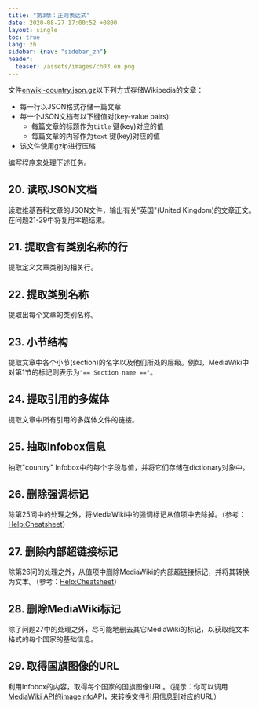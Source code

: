 ```yaml
---
title: "第3章：正则表达式"
date: 2020-08-27 17:00:52 +0800
layout: single
toc: true
lang: zh
sidebar: {nav: "sidebar_zh"}
header:
  teaser: /assets/images/ch03.en.png
---
```


文件[enwiki-country.json.gz](/data/enwiki-country.json.gz)以下列方式存储Wikipedia的文章：

+ 每一行以JSON格式存储一篇文章
+ 每一个JSON文档有以下键值对(key-value pairs):
    + 每篇文章的标题作为`title` 键(key)对应的值
    + 每篇文章的内容作为`text` 键(key)对应的值
+ 该文件使用gzip进行压缩

编写程序来处理下述任务。

## 20. 读取JSON文档
读取维基百科文章的JSON文件，输出有关"英国"(United Kingdom)的文章正文。在问题21-29中将复用本题结果。

## 21. 提取含有类别名称的行
提取定义文章类别的相关行。

## 22. 提取类别名称
提取出每个文章的类别名称。

## 23. 小节结构
提取文章中各个小节(section)的名字以及他们所处的层级。例如，MediaWiki中对第1节的标记则表示为`"== Section name =="`。

## 24. 提取引用的多媒体
提取文章中所有引用的多媒体文件的链接。

## 25. 抽取Infobox信息
抽取"country" Infobox中的每个字段与值，并将它们存储在dictionary对象中。

## 26. 删除强调标记
除第25问中的处理之外，将MediaWiki中的强调标记从值项中去除掉。（参考：[Help:Cheatsheet](https://en.wikipedia.org/wiki/Help:Cheatsheet)）

## 27. 删除内部超链接标记
除第26问的处理之外，从值项中删除MediaWiki的内部超链接标记，并将其转换为文本。（参考：[Help:Cheatsheet](https://en.wikipedia.org/wiki/Help:Cheatsheet)）

## 28. 删除MediaWiki标记
除了问题27中的处理之外，尽可能地删去其它MediaWiki的标记，以获取纯文本格式的每个国家的基础信息。

## 29. 取得国旗图像的URL
利用Infobox的内容，取得每个国家的国旗图像URL。（提示：你可以调用[MediaWiki API](http://www.mediawiki.org/wiki/API:Main_page/ja)的[imageinfo](https://www.mediawiki.org/wiki/API:Imageinfo)API，来转换文件引用信息到对应的URL）
